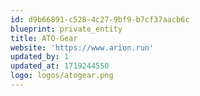 ```yaml
---
id: d9b66891-c528-4c27-9bf9-b7cf37aacb6c
blueprint: private_entity
title: ATO-Gear
website: 'https://www.arion.run'
updated_by: 1
updated_at: 1719244550
logo: logos/atogear.png
---
```

